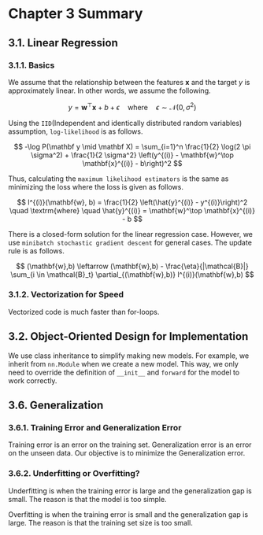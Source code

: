 # Chapter 3 Summary

## 3.1. Linear Regression

### 3.1.1. Basics

We assume that the relationship between the features $\mathbf{x}$ and the target $y$ is approximately linear. In other words, we assume the following.

$$
    y = \mathbf{w}^\top \mathbf{x} + b + \epsilon
    \quad \textrm{where} \quad
    \epsilon \sim \mathcal{N}(0, \sigma^2)
$$

Using the `IID`(Independent and identically distributed random variables) assumption, `log-likelihood` is as follows.

$$
    -\log P(\mathbf y \mid \mathbf X) = \sum_{i=1}^n \frac{1}{2} \log(2 \pi \sigma^2) + \frac{1}{2 \sigma^2} \left(y^{(i)} - \mathbf{w}^\top \mathbf{x}^{(i)} - b\right)^2
$$

Thus, calculating the `maximum likelihood estimators` is the same as minimizing the loss where the loss is given as follows.

$$
    l^{(i)}(\mathbf{w}, b) = \frac{1}{2} \left(\hat{y}^{(i)} - y^{(i)}\right)^2
    \quad \textrm{where} \quad
    \hat{y}^{(i)} = \mathbf{w}^\top \mathbf{x}^{(i)} - b
$$

There is a closed-form solution for the linear regression case. However, we use `minibatch stochastic gradient descent` for general cases. The update rule is as follows.

$$
    (\mathbf{w},b) \leftarrow (\mathbf{w},b) - \frac{\eta}{|\mathcal{B}|} \sum_{i \in \mathcal{B}_t} \partial_{(\mathbf{w},b)} l^{(i)}(\mathbf{w},b)
$$

### 3.1.2. Vectorization for Speed

Vectorized code is much faster than for-loops.

## 3.2. Object-Oriented Design for Implementation

We use class inheritance to simplify making new models. For example, we inherit from `nn.Module` when we create a new model. This way, we only need to override the definition of `__init__` and `forward` for the model to work correctly.

## 3.6. Generalization

### 3.6.1. Training Error and Generalization Error

Training error is an error on the training set. Generalization error is an error on the unseen data. Our objective is to minimize the Generalization error.

### 3.6.2. Underfitting or Overfitting?

Underfitting is when the training error is large and the generalization gap is small. The reason is that the model is too simple.

Overfitting is when the training error is small and the generalization gap is large. The reason is that the training set size is too small.
